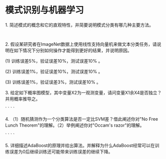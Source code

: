 # 模式识别与机器学习

<p align="left">1. 简述模式的概念和它的直观特性，并简要说明模式分类有哪几种主要方法。</p>

` `


<p align="left">2. 假设某研究者在ImageNet数据上使用线性支持向量机来做文本分类任务，请说明在如下情况下分别如何操作才能得到更好的结果，并说明原因。</p>

(1) 训练误差5%，验证误差10%，测试误差10% 。

(2) 训练误差1%，验证误差10%，测试误差10% 。

(3) 训练误差1%，验证误差3%，测试误差10% 。
` `
` `

<p align="left">3. 给定如下概率图模型，其中变量X2为一观测变量，请问变量X1余X4是否独立？并用概率推导之。</p>
` `
` `

<p align="left">4. （1）随机猜测作为一个分类算法是否一定比SVM差？借此阐述你对"No Free Lunch Theorem"的理解。（2）举例阐述你对"Occam's razor"的理解。</p>
` `
` `

<p align="left">5. 详细描述AdaBoost的原理并给出算法。并解释为什么AdaBoost经常可以在训练误差为0后继续训练还可能带来训练误差的继续下降。</p>
